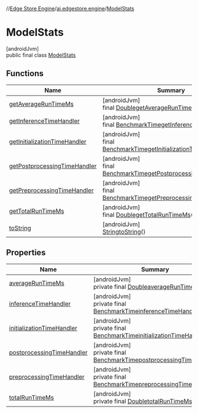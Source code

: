 //[Edge Store Engine](../../../index.md)/[ai.edgestore.engine](../index.md)/[ModelStats](index.md)

# ModelStats

[androidJvm]\
public final class [ModelStats](index.md)

## Functions

| Name | Summary |
|---|---|
| [getAverageRunTimeMs](get-average-run-time-ms.md) | [androidJvm]<br>final [Double](https://developer.android.com/reference/kotlin/java/lang/Double.html)[getAverageRunTimeMs](get-average-run-time-ms.md)() |
| [getInferenceTimeHandler](get-inference-time-handler.md) | [androidJvm]<br>final [BenchmarkTime](../-benchmark-time/index.md)[getInferenceTimeHandler](get-inference-time-handler.md)() |
| [getInitializationTimeHandler](get-initialization-time-handler.md) | [androidJvm]<br>final [BenchmarkTime](../-benchmark-time/index.md)[getInitializationTimeHandler](get-initialization-time-handler.md)() |
| [getPostprocessingTimeHandler](get-postprocessing-time-handler.md) | [androidJvm]<br>final [BenchmarkTime](../-benchmark-time/index.md)[getPostprocessingTimeHandler](get-postprocessing-time-handler.md)() |
| [getPreprocessingTimeHandler](get-preprocessing-time-handler.md) | [androidJvm]<br>final [BenchmarkTime](../-benchmark-time/index.md)[getPreprocessingTimeHandler](get-preprocessing-time-handler.md)() |
| [getTotalRunTimeMs](get-total-run-time-ms.md) | [androidJvm]<br>final [Double](https://developer.android.com/reference/kotlin/java/lang/Double.html)[getTotalRunTimeMs](get-total-run-time-ms.md)() |
| [toString](to-string.md) | [androidJvm]<br>[String](https://developer.android.com/reference/kotlin/java/lang/String.html)[toString](to-string.md)() |

## Properties

| Name | Summary |
|---|---|
| [averageRunTimeMs](index.md#1429903296%2FProperties%2F-89531115) | [androidJvm]<br>private final [Double](https://developer.android.com/reference/kotlin/java/lang/Double.html)[averageRunTimeMs](index.md#1429903296%2FProperties%2F-89531115) |
| [inferenceTimeHandler](index.md#2123856733%2FProperties%2F-89531115) | [androidJvm]<br>private final [BenchmarkTime](../-benchmark-time/index.md)[inferenceTimeHandler](index.md#2123856733%2FProperties%2F-89531115) |
| [initializationTimeHandler](index.md#1392072924%2FProperties%2F-89531115) | [androidJvm]<br>private final [BenchmarkTime](../-benchmark-time/index.md)[initializationTimeHandler](index.md#1392072924%2FProperties%2F-89531115) |
| [postprocessingTimeHandler](index.md#1982698095%2FProperties%2F-89531115) | [androidJvm]<br>private final [BenchmarkTime](../-benchmark-time/index.md)[postprocessingTimeHandler](index.md#1982698095%2FProperties%2F-89531115) |
| [preprocessingTimeHandler](index.md#2096215226%2FProperties%2F-89531115) | [androidJvm]<br>private final [BenchmarkTime](../-benchmark-time/index.md)[preprocessingTimeHandler](index.md#2096215226%2FProperties%2F-89531115) |
| [totalRunTimeMs](index.md#-1040810969%2FProperties%2F-89531115) | [androidJvm]<br>private final [Double](https://developer.android.com/reference/kotlin/java/lang/Double.html)[totalRunTimeMs](index.md#-1040810969%2FProperties%2F-89531115) |

